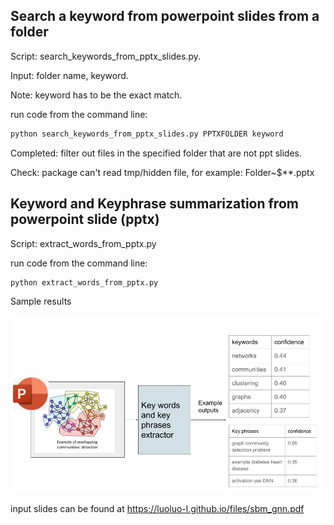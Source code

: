 Search a **keyword** from powerpoint slides from a folder
---
Script: search_keywords_from_pptx_slides.py.

Input: folder name, keyword.

Note: keyword has to be the exact match.

run code from the command line:

```sh
python search_keywords_from_pptx_slides.py PPTXFOLDER keyword

```

Completed: filter out files in the specified folder that are not ppt slides.

Check: 
package can't read tmp/hidden file, for example: Folder\~$**.pptx



**Keyword and Keyphrase summarization** from powerpoint slide (pptx)
--
Script: extract_words_from_pptx.py

run code from the command line:

```sh
python extract_words_from_pptx.py
```

Sample results 

<img src='ppt_slides_repo.jpg' width='800'>

input slides can be found at https://luoluo-l.github.io/files/sbm_gnn.pdf

